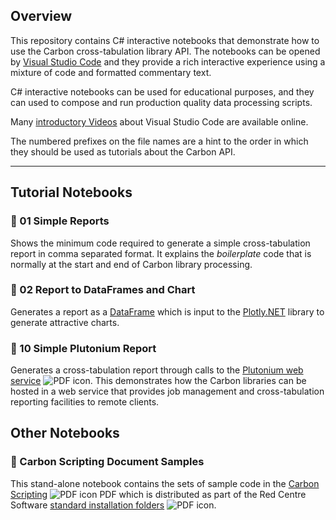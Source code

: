 ## Overview

This repository contains C# interactive notebooks that demonstrate how to use the Carbon cross-tabulation library API. The notebooks can be opened by [Visual Studio Code][vscode] and they provide a rich interactive experience using a mixture of code and formatted commentary text.

C# interactive notebooks can be used for educational purposes, and they can used to compose and run production quality data processing scripts.

Many [introductory Videos][vsintro] about Visual Studio Code are available online.

The numbered prefixes on the file names are a hint to the order in which they should be used as tutorials about the Carbon API.

---

## Tutorial Notebooks

### :blue_book: 01 Simple Reports

Shows the minimum code required to generate a simple cross-tabulation report in comma separated format. It explains the *boilerplate* code that is normally at the start and end of Carbon library processing.

### :blue_book: 02 Report to DataFrames and Chart
 
Generates a report as a [DataFrame][msdf] which is input to the [Plotly.NET][plotly] library to generate attractive charts.

### :blue_book: 10 Simple Plutonium Report

Generates a cross-tabulation report through calls to the [Plutonium web service][plut] ![PDF icon][pdf16]. This demonstrates how the Carbon libraries can be hosted in a web service that provides job management and cross-tabulation reporting facilities to remote clients.

## Other Notebooks

### :blue_book: Carbon Scripting Document Samples

This stand-alone notebook contains the sets of sample code in the [Carbon Scripting][scriptpdf] ![PDF icon][pdf16] PDF which is distributed as part of the Red Centre Software [standard installation folders][rcsinst] ![PDF icon][pdf16].


[vscode]: https://code.visualstudio.com/
[vsintro]: https://code.visualstudio.com/docs/getstarted/introvideos
[msdf]: https://learn.microsoft.com/en-us/dotnet/api/microsoft.data.analysis.dataframe
[plotly]: https://plotly.net/
[scriptpdf]: https://rcsapps.azurewebsites.net/doc/carbon/Carbon%20Scripting.pdf
[rcsinst]: https://rcsapps.azurewebsites.net/doc/carbon/Introduction%20to%20the%20RedCentre%20Carbon%20Libraries%20and%20Applications.pdf
[pdf16]: https://systemrcs.blob.core.windows.net/wiki-images/pdf16.png
[plut]: https://rcsapps.azurewebsites.net/doc/carbon/articles/plutonium.htm